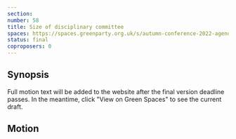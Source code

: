 ```yaml
---
section:
number: 58
title: Size of disciplinary committee
spaces: https://spaces.greenparty.org.uk/s/autumn-conference-2022-agenda-forum/?contentId=101991
status: final
coproposers: 0
---
```

## Synopsis
Full motion text will be added to the website after the final version deadline passes. In the meantime, click "View on Green Spaces" to see the current draft.

## Motion
